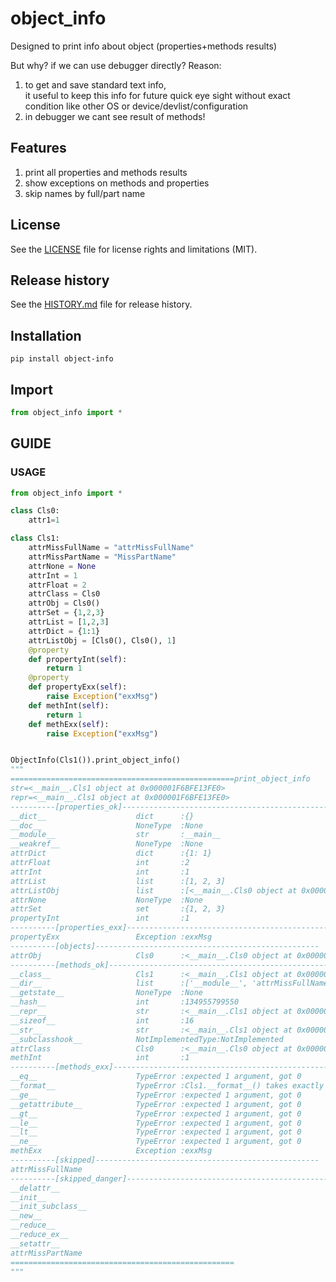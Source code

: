 # object_info
Designed to print info about object (properties+methods results)

But why? if we can use debugger directly?
Reason:
1. to get and save standard text info,  
it useful to keep this info for future quick eye sight without exact condition like other OS or device/devlist/configuration 
2. in debugger we cant see result of methods!

## Features
1. print all properties and methods results
2. show exceptions on methods and properties
3. skip names by full/part name

## License
See the [LICENSE](LICENSE) file for license rights and limitations (MIT).


## Release history
See the [HISTORY.md](HISTORY.md) file for release history.


## Installation
```commandline
pip install object-info
```

## Import

```python
from object_info import *
```


## GUIDE

### USAGE

```python
from object_info import *

class Cls0:
    attr1=1

class Cls1:
    attrMissFullName = "attrMissFullName"
    attrMissPartName = "MissPartName"
    attrNone = None
    attrInt = 1
    attrFloat = 2
    attrClass = Cls0
    attrObj = Cls0()
    attrSet = {1,2,3}
    attrList = [1,2,3]
    attrDict = {1:1}
    attrListObj = [Cls0(), Cls0(), 1]
    @property
    def propertyInt(self):
        return 1
    @property
    def propertyExx(self):
        raise Exception("exxMsg")
    def methInt(self):
        return 1
    def methExx(self):
        raise Exception("exxMsg")


ObjectInfo(Cls1()).print_object_info()
"""
==================================================print_object_info
str=<__main__.Cls1 object at 0x000001F6BFE13FE0>
repr=<__main__.Cls1 object at 0x000001F6BFE13FE0>
----------[properties_ok]--------------------------------------------------
__dict__                 	dict      :{}
__doc__                  	NoneType  :None
__module__               	str       :__main__
__weakref__              	NoneType  :None
attrDict                 	dict      :{1: 1}
attrFloat                	int       :2
attrInt                  	int       :1
attrList                 	list      :[1, 2, 3]
attrListObj              	list      :[<__main__.Cls0 object at 0x000001F6BFE126C0>, <__main__.Cls0 object at 0x000001F6BFE13F20>, 1]
attrNone                 	NoneType  :None
attrSet                  	set       :{1, 2, 3}
propertyInt              	int       :1
----------[properties_exx]--------------------------------------------------
propertyExx              	Exception :exxMsg
----------[objects]--------------------------------------------------
attrObj                  	Cls0      :<__main__.Cls0 object at 0x000001F6BFE12B70>
----------[methods_ok]--------------------------------------------------
__class__                	Cls1      :<__main__.Cls1 object at 0x000001F6BFE09070>
__dir__                  	list      :['__module__', 'attrMissFullName', 'attrMissPartName', 'attrNone', 'attrInt', 'attrFloat', 'attrClass', 'attrObj', 'attrSet', 'attrList', 'attrDict', 'attrListObj', 'propertyInt', 'propertyExx', 'methInt', 'methExx', '__dict__', '__weakref__', '__doc__', '__new__', '__repr__', '__hash__', '__str__', '__getattribute__', '__setattr__', '__delattr__', '__lt__', '__le__', '__eq__', '__ne__', '__gt__', '__ge__', '__init__', '__reduce_ex__', '__reduce__', '__getstate__', '__subclasshook__', '__init_subclass__', '__format__', '__sizeof__', '__dir__', '__class__']
__getstate__             	NoneType  :None
__hash__                 	int       :134955799550
__repr__                 	str       :<__main__.Cls1 object at 0x000001F6BFE13FE0>
__sizeof__               	int       :16
__str__                  	str       :<__main__.Cls1 object at 0x000001F6BFE13FE0>
__subclasshook__         	NotImplementedType:NotImplemented
attrClass                	Cls0      :<__main__.Cls0 object at 0x000001F6BFE09760>
methInt                  	int       :1
----------[methods_exx]--------------------------------------------------
__eq__                   	TypeError :expected 1 argument, got 0
__format__               	TypeError :Cls1.__format__() takes exactly one argument (0 given)
__ge__                   	TypeError :expected 1 argument, got 0
__getattribute__         	TypeError :expected 1 argument, got 0
__gt__                   	TypeError :expected 1 argument, got 0
__le__                   	TypeError :expected 1 argument, got 0
__lt__                   	TypeError :expected 1 argument, got 0
__ne__                   	TypeError :expected 1 argument, got 0
methExx                  	Exception :exxMsg
----------[skipped]--------------------------------------------------
attrMissFullName
----------[skipped_danger]--------------------------------------------------
__delattr__
__init__
__init_subclass__
__new__
__reduce__
__reduce_ex__
__setattr__
attrMissPartName
==================================================
"""
```
